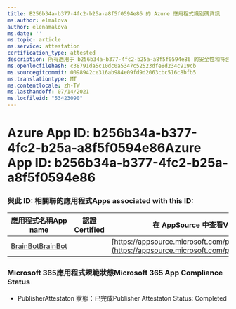 ```yaml
---
title: B256b34a-b377-4fc2-b25a-a8f5f0594e86 的 Azure 應用程式識別碼資訊
ms.author: elmalova
author: elenamalova
ms.date: ''
ms.topic: article
ms.service: attestation
certification_type: attested
description: 所有適用于 b256b34a-b377-4fc2-b25a-a8f5f0594e86 的安全性和符合性資訊資訊。
ms.openlocfilehash: c38791da5c10dc0a5347c52523dfe8d234c919cb
ms.sourcegitcommit: 0098942ce316ab984e09fd9d2063cbc516c8bfb5
ms.translationtype: MT
ms.contentlocale: zh-TW
ms.lasthandoff: 07/14/2021
ms.locfileid: "53423090"
---
```

# <a name="azure-app-id-b256b34a-b377-4fc2-b25a-a8f5f0594e86"></a><span data-ttu-id="a5c49-103">Azure App ID: b256b34a-b377-4fc2-b25a-a8f5f0594e86</span><span class="sxs-lookup"><span data-stu-id="a5c49-103">Azure App ID: b256b34a-b377-4fc2-b25a-a8f5f0594e86</span></span>


### <a name="apps-associated-with-this-id"></a><span data-ttu-id="a5c49-104">與此 ID: 相關聯的應用程式</span><span class="sxs-lookup"><span data-stu-id="a5c49-104">Apps associated with this ID:</span></span>
| <span data-ttu-id="a5c49-105">**應用程式名稱**</span><span class="sxs-lookup"><span data-stu-id="a5c49-105">**App name**</span></span> | <span data-ttu-id="a5c49-106">**認證**</span><span class="sxs-lookup"><span data-stu-id="a5c49-106">**Certified**</span></span> | <span data-ttu-id="a5c49-107">**在 AppSource 中查看**</span><span class="sxs-lookup"><span data-stu-id="a5c49-107">**View in AppSource**</span></span> |
|-|-|-|
| [<span data-ttu-id="a5c49-108">BrainBot</span><span class="sxs-lookup"><span data-stu-id="a5c49-108">BrainBot</span></span>](https://docs.microsoft.com/en-us/microsoft-365-app-certification/forward/WA104381981) |  | [https://appsource.microsoft.com/product/office/WA104381981](https://appsource.microsoft.com/product/office/WA104381981) |

### <a name="microsoft-365-app-compliance-status"></a><span data-ttu-id="a5c49-109">Microsoft 365應用程式規範狀態</span><span class="sxs-lookup"><span data-stu-id="a5c49-109">Microsoft 365 App Compliance Status</span></span>
- <span data-ttu-id="a5c49-110">PublisherAttestaton 狀態：已完成</span><span class="sxs-lookup"><span data-stu-id="a5c49-110">Publisher Attestaton Status: Completed</span></span>
